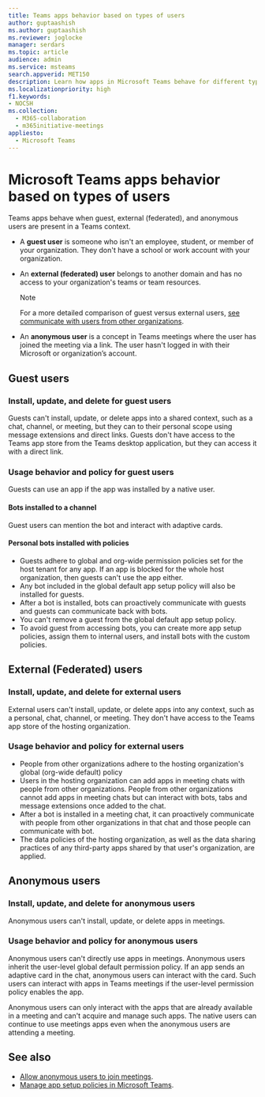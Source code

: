 ```yaml
---
title: Teams apps behavior based on types of users
author: guptaashish
ms.author: guptaashish
ms.reviewer: joglocke
manager: serdars
ms.topic: article
audience: admin
ms.service: msteams
search.appverid: MET150
description: Learn how apps in Microsoft Teams behave for different types of users.
ms.localizationpriority: high
f1.keywords:
- NOCSH
ms.collection: 
  - M365-collaboration
  - m365initiative-meetings
appliesto: 
  - Microsoft Teams
---
```


# Microsoft Teams apps behavior based on types of users

Teams apps behave when guest, external (federated), and anonymous users are present in a Teams context.

* A **guest user** is someone who isn't an employee, student, or member of your organization. They don't have a school or work account with your organization.

* An **external (federated) user** belongs to another domain and has no access to your organization's teams or team resources.

  > [!Note]
  > For a more detailed comparison of guest versus external users, [see communicate with users from other organizations](./communicate-with-users-from-other-organizations.md).

* An **anonymous user** is a concept in Teams meetings where the user has joined the meeting via a link. The user hasn't logged in with their Microsoft or organization’s account.

## Guest users

### Install, update, and delete for guest users

Guests can't install, update, or delete apps into a shared context, such as a chat, channel, or meeting, but they can to their personal scope using message extensions and direct links. Guests don't have access to the Teams app store from the Teams desktop application, but they can access it with a direct link.

### Usage behavior and policy for guest users

Guests can use an app if the app was installed by a native user.

#### Bots installed to a channel

Guest users can mention the bot and interact with adaptive cards.

#### Personal bots installed with policies

* Guests adhere to global and org-wide permission policies set for the host tenant for any app. If an app is blocked for the whole host organization, then guests can't use the app either.
* Any bot included in the global default app setup policy will also be installed for guests.
* After a bot is installed, bots can proactively communicate with guests and guests can communicate back with bots.
* You can't remove a guest from the global default app setup policy.
* To avoid guest from accessing bots, you can create more app setup policies, assign them to internal users, and install bots with the custom policies.

## External (Federated) users

### Install, update, and delete for external users

External users can't install, update, or delete apps into any context, such as a personal, chat, channel, or meeting. They don't have access to the Teams app store of the hosting organization.

### Usage behavior and policy for external users

* People from other organizations adhere to the hosting organization's global (org-wide default) policy
* Users in the hosting organization can add apps in meeting chats with people from other organizations. People from other organizations cannot add apps in meeting chats but can interact with bots, tabs and message extensions once added to the chat.
* After a bot is installed in a meeting chat, it can proactively communicate with people from other organizations in that chat and those people can communicate with bot.
* The data policies of the hosting organization, as well as the data sharing practices of any third-party apps shared by that user's organization, are applied.

## Anonymous users

### Install, update, and delete for anonymous users

Anonymous users can't install, update, or delete apps in meetings.

### Usage behavior and policy for anonymous users

Anonymous users can't directly use apps in meetings. Anonymous users inherit the user-level global default permission policy. If an app sends an adaptive card in the chat, anonymous users can interact with the card. Such users can interact with apps in Teams meetings if the user-level permission policy enables the app.

Anonymous users can only interact with the apps that are already available in a meeting and can't acquire and manage such apps. The native users can continue to use meetings apps even when the anonymous users are attending a meeting.

## See also

* [Allow anonymous users to join meetings](meeting-settings-in-teams.md#allow-anonymous-users-to-join-meetings).
* [Manage app setup policies in Microsoft Teams](teams-app-setup-policies.md).
